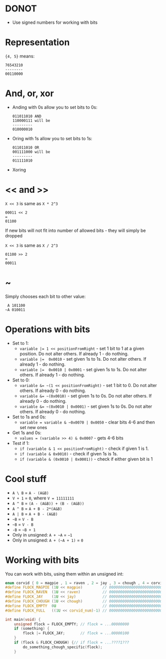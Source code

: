 #                  DONOT

- Use signed numbers for working with bits









#                  Representation

`{4, 5}` means:
```
76543210
--------
00110000
```







# And, or, xor

- Anding with 0s allow you to set bits to 0s:
    ```
    011011010 AND
    110000111 will be
    ---------
    010000010
    ```
- Oring with 1s allow you to set bits to 1s:
    ```
    011011010 OR
    001111000 will be
    ---------
    011111010
    ```
- Xoring 

#                  << and >>

`X << 3` is same as `X * 2^3`
```
00011 << 2
=
01100
```
If new bits will not fit into number of allowed bits - they will simply be dropped

`X << 3` is same as `X / 2^3`
```
01100 >> 2 
=
00011
```









#                  ~

Simply chooses each bit to other value:
```
 A 101100
~A 010011
```









#                  Operations with bits

- Set  to 1:
    - `variable |= 1 << positionFromRight` - set 1 bit to 1 at a given position. Do not alter others. If already 1 - do nothing.
    - `variable |=  0x0010` - set given 1s to 1s. Do not alter others. If already 1 - do nothing.
    - `variable |=  0x0010 | 0x0001` - set given 1s to 1s. Do not alter others. If already 1 - do nothing.
- Set  to 0:
    - `variable &= ~(1 << positionFromRight)` - set 1 bit to 0. Do not alter others. If already 0 - do nothing.
    - `variable &= ~(0x0010)` - set given 1s to 0s. Do not alter others. If already 0 - do nothing.
    - `variable &= ~(0x0010 | 0x0001)` - set given 1s to 0s. Do not alter others. If already 0 - do nothing.
- Set to 1s and 0s:
    - `variable = variable & ~0x0070 | 0x0050` - clear bits 4-6 and then set new ones
- Get 1s and 0s:
    - `values = (variable >> 4) & 0x0007` - gets 4-6 bits
- Test if 1:
    - `if (variable & 1 << positionFromRight)` - check if given 1 is 1.
    - `if (variable & 0x0010)` - check if given 1s is 1s.
    - `if (variable & (0x0010 | 0x0001))` - check if either given bit is 1










#                  Cool stuff


- `A \ B` = `A - (A&B)` 
- `V + 1` = `0`, where `V = 11111111`
- `A ^ B` = `(A - (A&B)) + (B - (A&B))`
- `A ^ B` = `A + B - 2*(A&B)`
- `A | B` = `A + B - (A&B)`
- `~B` = `V - B`
- `~B` = `V - B`
- `-B` = `~B + 1`
- Only in unsigned: `A + ~A` = `−1`
- Only in unsigned: `A + (~A + 1)` = `0`









#                  Working with bits

You can work with bits, using them within an unsigned int:

```C
enum corvid { 0 = magpie , 1 = raven , 2 = jay , 3 = chough , 4 = corvid_num , }; 
#define FLOCK_MAGPIE (1U << magpie)         // 0000000000000000000000000000001
#define FLOCK_RAVEN  (1U << raven)          // 0000000000000000000000000000010
#define FLOCK_JAY    (1U << jay)            // 0000000000000000000000000000100
#define FLOCK_CHOUGH (1U << chough)         // 0000000000000000000000000001000
#define FLOCK_EMPTY  0U                     // 0000000000000000000000000000000
#define FLOCK_FULL   ((1U << corvid_num)-1) // 0000000000000000000000000000111

int main(void) {
    unsigned flock = FLOCK_EMPTY; // flock = ...00000000
    if (something) {
        flock |= FLOCK_JAY;       // flock = ...00000100
    }
    if (flock & FLOCK_CHOUGH) {// if flock = ...????1???
        do_something_chough_specific(flock);
    }
```